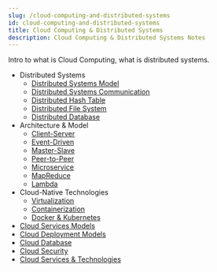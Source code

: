 ```yaml
---
slug: /cloud-computing-and-distributed-systems
id: cloud-computing-and-distributed-systems
title: Cloud Computing & Distributed Systems
description: Cloud Computing & Distributed Systems Notes
---
```


Intro to what is Cloud Computing, what is distributed systems.

- Distributed Systems
  - [Distributed Systems Model](cloud-computing/distributed-systems-model)
  - [Distributed Systems Communication](cloud-computing/distributed-systems-communication)
  - [Distributed Hash Table](cloud-computing/distributed-hash-table)
  - [Distributed File System](cloud-computing/distributed-file-system)
  - [Distributed Database](cloud-computing/distributed-database)
- Architecture & Model
  - [Client-Server](cloud-computing/client-server)
  - [Event-Driven](cloud-computing/event-driven)
  - [Master-Slave](cloud-computing/master-slave)
  - [Peer-to-Peer](cloud-computing/peer-to-peer)
  - [Microservice](cloud-computing/microservice)
  - [MapReduce](cloud-computing/mapreduce)
  - [Lambda](cloud-computing/lambda)
- Cloud-Native Technologies
  - [Virtualization](cloud-computing/virtualization)
  - [Containerization](cloud-computing/containerization)
  - [Docker & Kubernetes](cloud-computing/docker-and-kubernetes)
- [Cloud Services Models](cloud-computing/cloud-services-models)
- [Cloud Deployment Models](cloud-computing/cloud-deployment-models)
- [Cloud Database](cloud-computing/cloud-database)
- [Cloud Security](cloud-computing/cloud-security)
- [Cloud Services & Technologies](cloud-computing/cloud-services-and-technologies)
